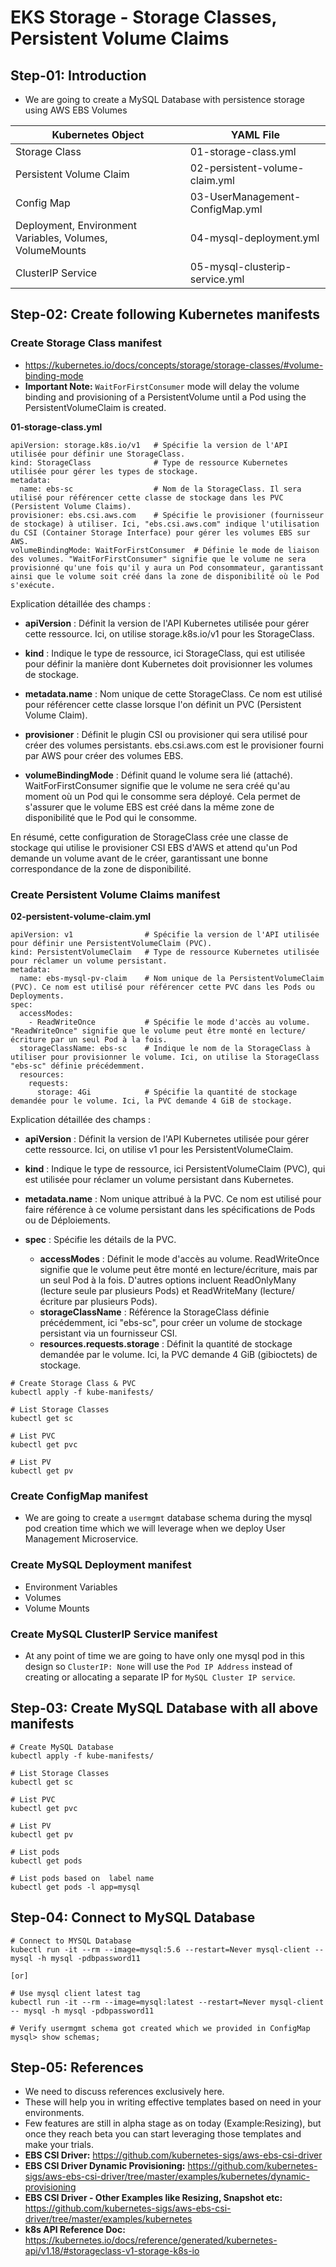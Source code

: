# EKS Storage -  Storage Classes, Persistent Volume Claims

## Step-01: Introduction
- We are going to create a MySQL Database with persistence storage using AWS EBS Volumes

| Kubernetes Object  | YAML File |
| ------------- | ------------- |
| Storage Class  | 01-storage-class.yml |
| Persistent Volume Claim | 02-persistent-volume-claim.yml   |
| Config Map  | 03-UserManagement-ConfigMap.yml  |
| Deployment, Environment Variables, Volumes, VolumeMounts  | 04-mysql-deployment.yml  |
| ClusterIP Service  | 05-mysql-clusterip-service.yml  |

## Step-02: Create following Kubernetes manifests
### Create Storage Class manifest
- https://kubernetes.io/docs/concepts/storage/storage-classes/#volume-binding-mode
- **Important Note:** `WaitForFirstConsumer` mode will delay the volume binding and provisioning  of a PersistentVolume until a Pod using the PersistentVolumeClaim is created. 


**01-storage-class.yml**

```t
apiVersion: storage.k8s.io/v1   # Spécifie la version de l'API utilisée pour définir une StorageClass.
kind: StorageClass              # Type de ressource Kubernetes utilisée pour gérer les types de stockage.
metadata: 
  name: ebs-sc                  # Nom de la StorageClass. Il sera utilisé pour référencer cette classe de stockage dans les PVC (Persistent Volume Claims).
provisioner: ebs.csi.aws.com    # Spécifie le provisioner (fournisseur de stockage) à utiliser. Ici, "ebs.csi.aws.com" indique l'utilisation du CSI (Container Storage Interface) pour gérer les volumes EBS sur AWS.
volumeBindingMode: WaitForFirstConsumer  # Définie le mode de liaison des volumes. "WaitForFirstConsumer" signifie que le volume ne sera provisionné qu'une fois qu'il y aura un Pod consommateur, garantissant ainsi que le volume soit créé dans la zone de disponibilité où le Pod s'exécute.
```

Explication détaillée des champs :

- **apiVersion** : Définit la version de l'API Kubernetes utilisée pour gérer cette ressource. Ici, on utilise storage.k8s.io/v1 pour les StorageClass.

- **kind** : Indique le type de ressource, ici StorageClass, qui est utilisée pour définir la manière dont Kubernetes doit provisionner les volumes de stockage.

- **metadata.name** : Nom unique de cette StorageClass. Ce nom est utilisé pour référencer cette classe lorsque l'on définit un PVC (Persistent Volume Claim).

- **provisioner** : Définit le plugin CSI ou provisioner qui sera utilisé pour créer des volumes persistants. ebs.csi.aws.com est le provisioner fourni par AWS pour créer des volumes EBS.

- **volumeBindingMode** : Définit quand le volume sera lié (attaché). WaitForFirstConsumer signifie que le volume ne sera créé qu'au moment où un Pod qui le consomme sera déployé. Cela permet de s'assurer que le volume EBS est créé dans la même zone de disponibilité que le Pod qui le consomme.

En résumé, cette configuration de StorageClass crée une classe de stockage qui utilise le provisioner CSI EBS d'AWS et attend qu'un Pod demande un volume avant de le créer, garantissant une bonne correspondance de la zone de disponibilité.



### Create Persistent Volume Claims manifest

**02-persistent-volume-claim.yml**

```t
apiVersion: v1                # Spécifie la version de l'API utilisée pour définir une PersistentVolumeClaim (PVC).
kind: PersistentVolumeClaim   # Type de ressource Kubernetes utilisée pour réclamer un volume persistant.
metadata:
  name: ebs-mysql-pv-claim    # Nom unique de la PersistentVolumeClaim (PVC). Ce nom est utilisé pour référencer cette PVC dans les Pods ou Deployments.
spec: 
  accessModes:
    - ReadWriteOnce           # Spécifie le mode d'accès au volume. "ReadWriteOnce" signifie que le volume peut être monté en lecture/écriture par un seul Pod à la fois.
  storageClassName: ebs-sc    # Indique le nom de la StorageClass à utiliser pour provisionner le volume. Ici, on utilise la StorageClass "ebs-sc" définie précédemment.
  resources: 
    requests:
      storage: 4Gi            # Spécifie la quantité de stockage demandée pour le volume. Ici, la PVC demande 4 GiB de stockage.

```
Explication détaillée des champs :

- **apiVersion** : Définit la version de l'API Kubernetes utilisée pour gérer cette ressource. Ici, on utilise v1 pour les PersistentVolumeClaim.

- **kind** : Indique le type de ressource, ici PersistentVolumeClaim (PVC), qui est utilisée pour réclamer un volume persistant dans Kubernetes.

- **metadata.name** : Nom unique attribué à la PVC. Ce nom est utilisé pour faire référence à ce volume persistant dans les spécifications de Pods ou de Déploiements.

- **spec** : Spécifie les détails de la PVC.
  - **accessModes** : Définit le mode d'accès au volume. ReadWriteOnce signifie que le volume peut être monté en lecture/écriture, mais par un seul Pod à la fois. D'autres options incluent ReadOnlyMany (lecture seule par plusieurs Pods) et ReadWriteMany (lecture/écriture par plusieurs Pods).
  - **storageClassName** : Référence la StorageClass définie précédemment, ici "ebs-sc", pour créer un volume de stockage persistant via un fournisseur CSI.
  - **resources.requests.storage** : Définit la quantité de stockage demandée par le volume. Ici, la PVC demande 4 GiB (gibioctets) de stockage.

```
# Create Storage Class & PVC
kubectl apply -f kube-manifests/

# List Storage Classes
kubectl get sc

# List PVC
kubectl get pvc 

# List PV
kubectl get pv
```
### Create ConfigMap manifest
- We are going to create a `usermgmt` database schema during the mysql pod creation time which we will leverage when we deploy User Management Microservice. 

### Create MySQL Deployment manifest
- Environment Variables
- Volumes
- Volume Mounts

### Create MySQL ClusterIP Service manifest
- At any point of time we are going to have only one mysql pod in this design so `ClusterIP: None` will use the `Pod IP Address` instead of creating or allocating a separate IP for `MySQL Cluster IP service`.   

## Step-03: Create MySQL Database with all above manifests
```
# Create MySQL Database
kubectl apply -f kube-manifests/

# List Storage Classes
kubectl get sc

# List PVC
kubectl get pvc 

# List PV
kubectl get pv

# List pods
kubectl get pods 

# List pods based on  label name
kubectl get pods -l app=mysql
```

## Step-04: Connect to MySQL Database
```
# Connect to MYSQL Database
kubectl run -it --rm --image=mysql:5.6 --restart=Never mysql-client -- mysql -h mysql -pdbpassword11

[or]

# Use mysql client latest tag
kubectl run -it --rm --image=mysql:latest --restart=Never mysql-client -- mysql -h mysql -pdbpassword11

# Verify usermgmt schema got created which we provided in ConfigMap
mysql> show schemas;
```

## Step-05: References
- We need to discuss references exclusively here. 
- These will help you in writing effective templates based on need in your environments. 
- Few features are still in alpha stage as on today (Example:Resizing), but once they reach beta you can start leveraging those templates and make your trials. 
- **EBS CSI Driver:** https://github.com/kubernetes-sigs/aws-ebs-csi-driver
- **EBS CSI Driver Dynamic Provisioning:**  https://github.com/kubernetes-sigs/aws-ebs-csi-driver/tree/master/examples/kubernetes/dynamic-provisioning
- **EBS CSI Driver - Other Examples like Resizing, Snapshot etc:** https://github.com/kubernetes-sigs/aws-ebs-csi-driver/tree/master/examples/kubernetes
- **k8s API Reference Doc:** https://kubernetes.io/docs/reference/generated/kubernetes-api/v1.18/#storageclass-v1-storage-k8s-io


